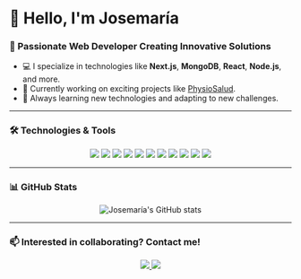 # 👋 Hello, I'm Josemaría

### 🌟 Passionate Web Developer Creating Innovative Solutions

- 💻 I specialize in technologies like **Next.js**, **MongoDB**, **React**, **Node.js**, and more.
- 🚀 Currently working on exciting projects like [PhysioSalud](https://physiosalud-web-project.vercel.app/).
- 🔭 Always learning new technologies and adapting to new challenges.

---

### 🛠️ Technologies & Tools

<p align="center">
  <img src="https://img.shields.io/badge/-HTML-E34F26?style=for-the-badge&logo=html5&logoColor=white" />
  <img src="https://img.shields.io/badge/-CSS-1572B6?style=for-the-badge&logo=css3&logoColor=white" />
  <img src="https://img.shields.io/badge/-Bootstrap-563D7C?style=for-the-badge&logo=bootstrap&logoColor=white" />
  <img src="https://img.shields.io/badge/-Tailwind%20CSS-38B2AC?style=for-the-badge&logo=tailwind-css&logoColor=white" />
  <img src="https://img.shields.io/badge/-JavaScript-F7DF1E?style=for-the-badge&logo=javascript&logoColor=black" />
  <img src="https://img.shields.io/badge/-React-61DAFB?style=for-the-badge&logo=react&logoColor=black" />
  <img src="https://img.shields.io/badge/-MongoDB-47A248?style=for-the-badge&logo=mongodb&logoColor=white" />
  <img src="https://img.shields.io/badge/-MariaDB-003545?style=for-the-badge&logo=mariadb&logoColor=white" />
  <img src="https://img.shields.io/badge/-Next.js-000000?style=for-the-badge&logo=next.js&logoColor=white" />
  <img src="https://img.shields.io/badge/-NextAuth-000000?style=for-the-badge&logo=nextauth&logoColor=white" />
  <img src="https://img.shields.io/badge/-Mongoose-880000?style=for-the-badge&logo=mongoose&logoColor=white" />
</p>

---

### 📊 GitHub Stats

<p align="center">
  <img src="https://github-readme-stats.vercel.app/api?username=tuusuario&show_icons=true&theme=tokyonight" alt="Josemaría's GitHub stats" />
</p>

---

### 📫 Interested in collaborating? Contact me!

<p align="center">
  <a href="https://www.linkedin.com/in/josemar%C3%ADa-ram%C3%ADrez-dur%C3%A1n-148109289/">
    <img src="https://img.shields.io/badge/-LinkedIn-0077B5?style=for-the-badge&logo=linkedin&logoColor=white" />
  </a>
  <a href="mailto:yegus2004@gmail.com">
    <img src="https://img.shields.io/badge/-Email-D14836?style=for-the-badge&logo=gmail&logoColor=white" />
  </a>
</p>
